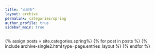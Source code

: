 ```yaml
---
title: "스프링"
layout: archive
permalink: categories/spring
author_profile: true
sidebar_main: true
---
```



{% assign posts = site.categories.spring%} 
{% for post in posts %} {% include archive-single2.html type=page.entries_layout %} {% endfor %}
